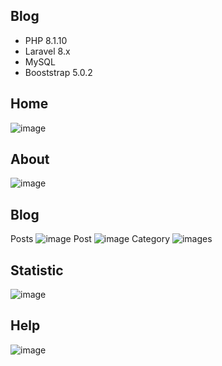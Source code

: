 ## Blog
- PHP 8.1.10
- Laravel 8.x
- MySQL
- Booststrap 5.0.2

## Home
![image](https://github.com/bintikholifah/Blog/assets/87049261/5433c4e9-34ef-438f-9dbd-1fd6a54dbc0e)
## About
![image](https://github.com/bintikholifah/Blog/assets/87049261/43456623-0251-48cc-b172-daddd69db7fa)
## Blog
Posts
![image](https://github.com/bintikholifah/Blog/assets/87049261/879ff496-32e6-4429-aef2-22c72476f42f)
Post
![image](https://github.com/bintikholifah/Blog/assets/87049261/240ca6fa-ed73-4c8c-bcde-3ef482591310)
Category
![image](https://github.com/bintikholifah/Blog/assets/87049261/cff88308-86c6-4404-965f-3867e68a8dac)s
## Statistic
![image](https://github.com/bintikholifah/Blog/assets/87049261/faee0fb9-7f6f-4efd-8898-603c61e5a6ce)
## Help
![image](https://github.com/bintikholifah/Blog/assets/87049261/affc6687-ea6a-4f47-9f24-8f58b757f832)

